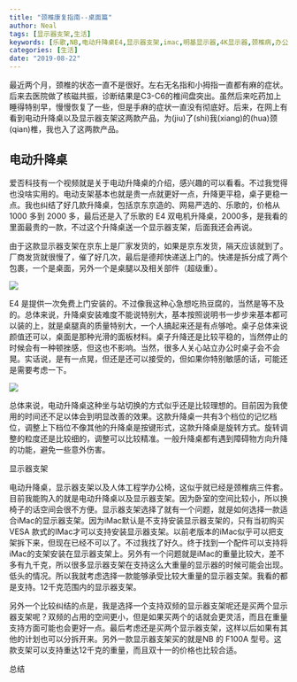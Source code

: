 ```yaml
---
title: "颈椎康复指南--桌面篇"
author: Neal
tags: [显示器支架,生活]
keywords: [乐歌,NB,电动升降桌E4,显示器支架,imac,明基显示器,4K显示器,颈椎病,办公利器,颈椎病康复,人体工程学,小米显示器挂灯]
categories: [生活]
date: "2019-08-22" 
---
```


最近两个月，颈椎的状态一直不是很好。左右无名指和小拇指一直都有麻的症状。后来去医院做了核磁共振，诊断结果是C3-C6的椎间盘突出。虽然后来吃药加上睡得特别早，慢慢恢复了一些，但是手麻的症状一直没有彻底好。后来，在网上有看到电动升降桌以及显示器支架这两款产品，为(jiu)了(shi)我(xiang)的(hua)颈(qian)椎，我也入了这两款产品。

## 电动升降桌

爱否科技有一个视频就是关于电动升降桌的介绍，感兴趣的可以看看。不过我觉得也没啥实用的。电动支架基本也就是贵一点就更好一点，升降更平稳，桌子更稳一点。我也纠结了好几款升降桌，包括京东京造的、网易严选的、乐歌的，价格从 1000 多到 2000 多，最后还是入了乐歌的 E4 双电机升降桌，2000多，是我看的里面最贵的一款，不过这个升降桌送一个显示器支架，后面我还会再说。

由于这款显示器支架在京东上是厂家发货的，如果是京东发货，隔天应该就到了。厂商发货就很慢了，催了好几次，最后是德邦快递送上门的。快递是拆分成了两个包裹，一个是桌面，另外一个是桌腿以及相关部件（超级重）。

[![](https://s3.ax1x.com/2020/11/14/DPe1Y9.jpg)](https://imgchr.com/i/DPe1Y9)

E4 是提供一次免费上门安装的。不过像我这种心急想吃热豆腐的，当然是等不及的。总体来说，升降桌安装难度不能说特别大，基本按照说明书一步步来基本都可以装的上，就是桌腿真的质量特别大，一个人搞起来还是有点够呛。桌子总体来说颜值还可以，桌面是那种光滑的面板材料。桌子升降还是比较平稳的，当然停止的时候会有一种顿挫感，但这也不影响。当然，很多人关心站立办公时桌子会不会晃。实话说，是有一点晃，但还是还可以接受的，但如果你特别敏感的话，可能还是需要考虑一下。

[![](https://s3.ax1x.com/2020/11/14/DPmm9A.jpg)](https://imgchr.com/i/DPmm9A)

总体来说，电动升降桌这种坐与站切换的方式似乎还是比较理想的。目前因为我使用的时间还不足以体会到明显改善的效果。这款升降桌一共有3个档位的记忆档位，调整上下档位不像其他的升降桌是按键形式，这款升降桌是旋转方式。旋转调整的粒度还是比较细的，调整可以比较精准。一般升降桌都有遇到障碍物方向升降的功能，避免一些意外伤害。


显示器支架

电动升降桌，显示器支架以及人体工程学办公椅，这似乎就已经是颈椎病三件套。目前我能购入的就是电动升降桌以及显示器支架。因为卧室的空间比较小，所以换椅子的话空间会很不方便。显示器支架选择了就有一个问题，就是如何选择一款适合iMac的显示器支架。因为iMac默认是不支持安装显示器支架的，只有当初购买 VESA 款式的IMac才可以支持安装显示器支架。以前老版本的iMac似乎可以把支架拆下来，但现在已经不可以了。不过我找了好久。终于找到一个配件可以支持将iMac的支架安装在显示器支架上。另外有一个问题就是iMac的重量比较大，差不多有九千克，所以很多显示器支架在支持这么大重量的显示器的时候可能会出现。低头的情况。所以我就考虑选择一款能够承受比较大重量的显示器支架。我看的都是支持。12千克范围内的显示器支架。

另外一个比较纠结的点是，我是选择一个支持双频的显示器支架呢还是买两个显示器支架呢？双频的占用的空间更小，但是如果买两个的话就会更灵活，而且在重量支持方面可能也会更好一点。最后考虑还是买两个显示器支架，这样以后如果有其他的计划也可以分拆开来。另外一款显示器支架买的就是NB  的 F100A 型号。这款支架可以支持重达12千克的重量，而且双十一的价格也比较合适。

总结

